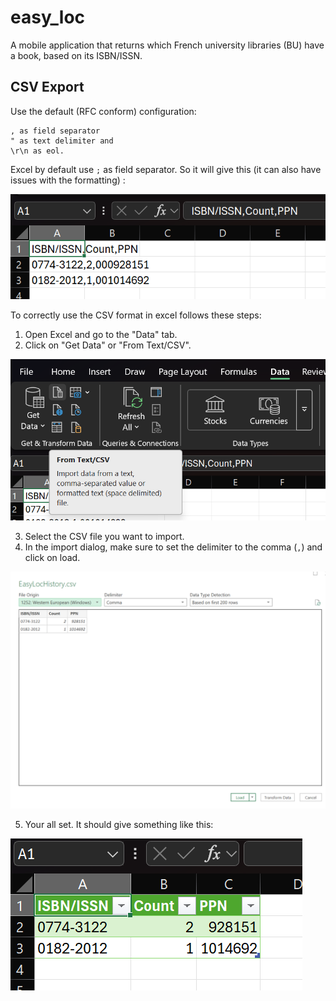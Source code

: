# easy_loc

A mobile application that returns which French university libraries (BU) have a book, based on its ISBN/ISSN.

## CSV Export

Use the default (RFC conform) configuration:

    , as field separator
    " as text delimiter and
    \r\n as eol.

Excel  by default use `;` as field separator. So it will give this (it can also have issues with the formatting) :

![Example of incorrect CSV formatting in Excel](assets/example-incorrect-formatting.png)

To correctly use the CSV format in excel follows these steps:
 1. Open Excel and go to the "Data" tab.
 2. Click on "Get Data" or "From Text/CSV".

 ![Excel Data tab with From Text/CSV option highlighted](assets/from-text-csv.png)

 3. Select the CSV file you want to import.
 4. In the import dialog, make sure to set the delimiter to the comma (`,`) and click on load.

 ![Excel import dialog showing comma delimiter selection](assets/delimiter.png)

 5. Your all set. It should give something like this:

 ![Example of correct CSV formatting in Excel after import](assets/correct-formatting.png)

